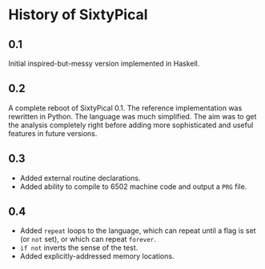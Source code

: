 History of SixtyPical
=====================

0.1
---

Initial inspired-but-messy version implemented in Haskell.

0.2
---

A complete reboot of SixtyPical 0.1.  The reference implementation was
rewritten in Python.  The language was much simplified.  The aim was to get the
analysis completely right before adding more sophisticated and useful features
in future versions.

0.3
---

*   Added external routine declarations.
*   Added ability to compile to 6502 machine code and output a `PRG` file.

0.4
---

*   Added `repeat` loops to the language, which can repeat until a flag
    is set (or `not` set), or which can repeat `forever`.
*   `if not` inverts the sense of the test.
*   Added explicitly-addressed memory locations.
